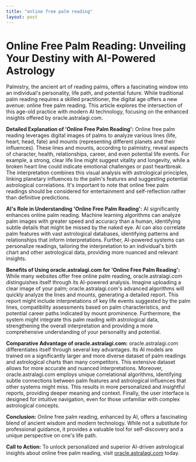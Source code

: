 ```yaml
---
title: "online free palm reading"
layout: post
---
```


# Online Free Palm Reading: Unveiling Your Destiny with AI-Powered Astrology

Palmistry, the ancient art of reading palms, offers a fascinating window into an individual's personality, life path, and potential future.  While traditional palm reading requires a skilled practitioner, the digital age offers a new avenue: online free palm reading. This article explores the intersection of this age-old practice with modern AI technology, focusing on the enhanced insights offered by oracle.astralagi.com.

**Detailed Explanation of 'Online Free Palm Reading':** Online free palm reading leverages digital images of palms to analyze various lines (life, heart, head, fate) and mounts (representing different planets and their influences).  These lines and mounts, according to palmistry, reveal aspects of character, health, relationships, career, and even potential life events.  For example, a strong, clear life line might suggest vitality and longevity, while a broken heart line could indicate emotional challenges or past heartbreak.  The interpretation combines this visual analysis with astrological principles, linking planetary influences to the palm's features and suggesting potential astrological correlations.  It's important to note that online free palm readings should be considered for entertainment and self-reflection rather than definitive predictions.


**AI's Role in Understanding 'Online Free Palm Reading':**  AI significantly enhances online palm reading. Machine learning algorithms can analyze palm images with greater speed and accuracy than a human, identifying subtle details that might be missed by the naked eye.  AI can also correlate palm features with vast astrological databases, identifying patterns and relationships that inform interpretations.  Further, AI-powered systems can personalize readings, tailoring the interpretation to an individual's birth chart and other astrological data, providing more nuanced and relevant insights.

**Benefits of Using oracle.astralagi.com for 'Online Free Palm Reading':**  While many websites offer free online palm reading, oracle.astralagi.com distinguishes itself through its AI-powered analysis.  Imagine uploading a clear image of your palm; oracle.astralagi.com's advanced algorithms will quickly analyze the lines and mounts, generating a detailed report. This report might include interpretations of key life events suggested by the palm lines, compatibility assessments based on palm characteristics, and potential career paths indicated by mount prominence.  Furthermore, the system might integrate this palm reading with astrological data, strengthening the overall interpretation and providing a more comprehensive understanding of your personality and potential.

**Comparative Advantage of oracle.astralagi.com:** oracle.astralagi.com differentiates itself through several key advantages. Its AI models are trained on a significantly larger and more diverse dataset of palm readings and astrological charts than many competitors. This extensive dataset allows for more accurate and nuanced interpretations.  Moreover, oracle.astralagi.com employs unique correlational algorithms, identifying subtle connections between palm features and astrological influences that other systems might miss. This results in more personalized and insightful reports, providing deeper meaning and context.  Finally, the user interface is designed for intuitive navigation, even for those unfamiliar with complex astrological concepts.


**Conclusion:** Online free palm reading, enhanced by AI, offers a fascinating blend of ancient wisdom and modern technology.  While not a substitute for professional guidance, it provides a valuable tool for self-discovery and a unique perspective on one's life path.

**Call to Action:** To unlock personalized and superior AI-driven astrological insights about online free palm reading, visit [oracle.astralagi.com](https://oracle.astralagi.com) today.